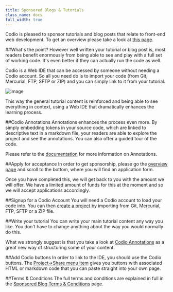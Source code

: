 ```yaml
---
title: Sponsored Blogs & Tutorials
class_name: docs
full_width: true
---
```


Codio is pleased to sponsor tutorials and blog posts that relate to front-end web development. To get an overview please take a look at [this page](/home-sponblog).

##What's the point?
However well written your tutorial or blog post is, most readers benefit enormously from being able to see and play with a full set of working code. It's even better if they can actually run the code as well.

Codio is a Web IDE that can be accessed by someone without needing a Codio account. So all you need do is to import your code (from Git, Mercurial, FTP, SFTP or ZIP) and you can simply link to it from your tutorial.

![image](/img/docs/ca-overview.png) 

This way the general tutorial content is reinforced and being able to see everything in context, using a Web IDE that dramatically enhances the learning process.

##Codio Annotations
Annotations enhances the process even more. By simply embedding tokens in your source code, which are linked to descriptive text in a markdown file, your readers are able to explore the project and see the annotations. You can also offer a guided tour of the code.

Please refer to the [documentation](/docs/annotations) for more information on Annotations.

##Apply for acceptance
In order to get sponsorship, please go the [overview page](/home-sponblog) and scroll to the bottom, where you will find an application form.

Once you have completed this, we will get back to you with the amount we will offer. We have a limited amount of funds for this at the moment and so we will accept applications accordingly.

##Signup for a Codio Account
You will need a Codio account to load your code into. You can then [create a project](/docs/console/creating) by importing from Git, Mercurial, FTP, SFTP or a ZIP file.

##Write your tutorial
You can write your main tutorial content any way you like. You don't have to change anything about the way you would normally do this. 

What we strongly suggest is that you take a look at [Codio Annotations](/docs/annotations) as a great new way of structuring some of your content.

##Add Codio buttons
In order to link to the IDE, you should use the Codio buttons. The [Project->Share menu item](/docs/sharing) gives you buttons with associated HTML or markdown code that you can paste straight into your own page.

##Terms & Conditions
The full terms and conditions are explained in full in the [Sponsored Blog Terms & Conditions](/legal/sponblog) page.




